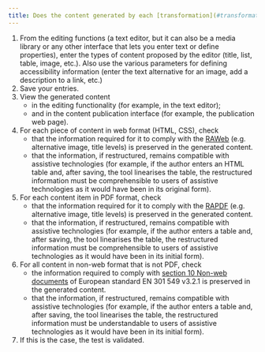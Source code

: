 ```yaml
---
title: Does the content generated by each [transformation](#transformation) comply with the [digital accessibility rules](#regles-d-accessibilite-numerique) (excluding special cases)?
---
```


1. From the editing functions (a text editor, but it can also be a media library or any other interface that lets you enter text or define properties), enter the types of content proposed by the editor (title, list, table, image, etc.). Also use the various parameters for defining accessibility information (enter the text alternative for an image, add a description to a link, etc.)
2. Save your entries.
3. View the generated content 
	- in the editing functionality (for example, in the text editor);
	- and in the content publication interface (for example, the publication web page).
4. For each piece of content in web format (HTML, CSS), check 
	- that the information required for it to comply with the [RAWeb](../raweb1/index.html) (e.g. alternative image, title levels) is preserved in the generated content.
	- that the information, if restructured, remains compatible with assistive technologies (for example, if the author enters an HTML table and, after saving, the tool linearises the table, the restructured information must be comprehensible to users of assistive technologies as it would have been in its original form).
5. For each content item in PDF format, check 
	- that the information required for it to comply with the [RAPDF](../rapdf1/index.html) (e.g. alternative image, title levels) is preserved in the generated content.
	- that the information, if restructured, remains compatible with assistive technologies (for example, if the author enters a table and, after saving, the tool linearises the table, the restructured information must be comprehensible to users of assistive technologies as it would have been in its initial form).
6. For all content in non-web format that is not PDF, check 
	- the information required to comply with [section 10 Non-web documents](https://www.etsi.org/deliver/etsi_en/301500_301599/301549/03.02.01_60/en_301549v030201p.pdf#page=52) of European standard EN 301 549 v3.2.1 is preserved in the generated content.
	- that the information, if restructured, remains compatible with assistive technologies (for example, if the author enters a table and, after saving, the tool linearises the table, the restructured information must be understandable to users of assistive technologies as it would have been in its initial form).
7. If this is the case, the test is validated.
